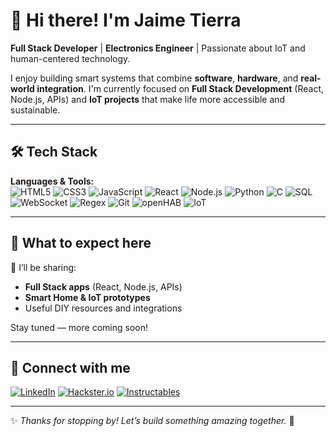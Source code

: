 # 👋 Hi there! I'm Jaime Tierra

**Full Stack Developer** | **Electronics Engineer** | Passionate about IoT and human-centered technology.

I enjoy building smart systems that combine **software**, **hardware**, and **real-world integration**. I'm currently focused on **Full Stack Development** (React, Node.js, APIs) and **IoT projects** that make life more accessible and sustainable.

---

## 🛠️ Tech Stack

**Languages & Tools:**  
![HTML5](https://img.shields.io/badge/HTML5-E34F26?style=flat-square&logo=html5&logoColor=white)
![CSS3](https://img.shields.io/badge/CSS3-1572B6?style=flat-square&logo=css3&logoColor=white)
![JavaScript](https://img.shields.io/badge/JavaScript-F7DF1E?style=flat-square&logo=javascript&logoColor=black)
![React](https://img.shields.io/badge/React-20232A?style=flat-square&logo=react&logoColor=61DAFB)
![Node.js](https://img.shields.io/badge/Node.js-339933?style=flat-square&logo=node-dot-js&logoColor=white)
![Python](https://img.shields.io/badge/Python-3776AB?style=flat-square&logo=python&logoColor=white)
![C](https://img.shields.io/badge/C-A8B9CC?style=flat-square&logo=c&logoColor=white)
![SQL](https://img.shields.io/badge/SQL-4479A1?style=flat-square&logo=sqlite&logoColor=white)
![WebSocket](https://img.shields.io/badge/WebSocket-000000?style=flat-square&logo=websocket&logoColor=white)
![Regex](https://img.shields.io/badge/Regex-FF4088?style=flat-square)
![Git](https://img.shields.io/badge/Git-F05032?style=flat-square&logo=git&logoColor=white)
![openHAB](https://img.shields.io/badge/openHAB-FF6600?style=flat-square&logo=openhab&logoColor=white)
![IoT](https://img.shields.io/badge/IoT-FF9900?style=flat-square&logo=raspberry-pi&logoColor=white)

---

## 🚀 What to expect here

📌 I’ll be sharing:
- **Full Stack apps** (React, Node.js, APIs)
- **Smart Home & IoT prototypes**
- Useful DIY resources and integrations

Stay tuned — more coming soon!

---

## 🤝 Connect with me

[![LinkedIn](https://img.shields.io/badge/LinkedIn-0077B5?style=flat-square&logo=linkedin&logoColor=white)](https://www.linkedin.com/in/jtierradev)
[![Hackster.io](https://img.shields.io/badge/Hackster.io-00B4AB?style=flat-square&logo=hackster&logoColor=white)](https://www.hackster.io/jtierradev)
[![Instructables](https://img.shields.io/badge/Instructables-FFB300?style=flat-square&logo=instructables&logoColor=white)](https://www.instructables.com/member/JTierraDev/)

---

✨ *Thanks for stopping by! Let’s build something amazing together.* 🚀
